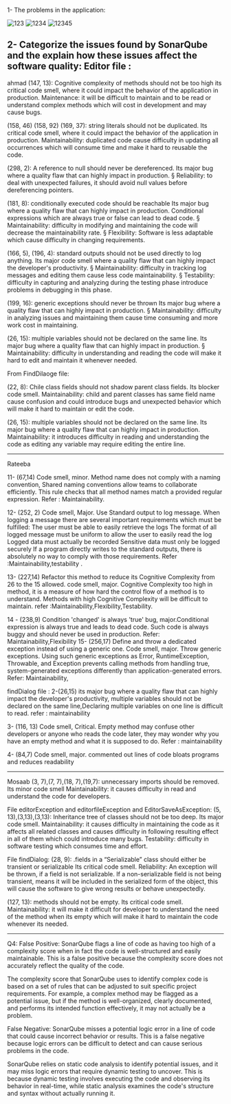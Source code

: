 1- The problems in the application:

![123](https://user-images.githubusercontent.com/120324997/226065987-63ec8a7c-7025-418b-9f27-45e793bf51b4.png)
![1234](https://user-images.githubusercontent.com/120324997/226065992-850e852c-f1f3-4142-97ec-572fd8884ab2.png)
![12345](https://user-images.githubusercontent.com/120324997/226065993-d9ca1d9a-8705-4f90-89a5-00aa562930a5.png)


2- Categorize the issues found by SonarQube and the explain how these issues affect the software quality: 
Editor file :
-------------------------------------------------
ahmad 
(147, 13): Cognitive complexity of methods should not be too high
its critical code smell, where it could impact the behavior of the application in production.
  Maintenance: it will be difficult to maintain and to be read or understand complex methods which will cost in development and may cause bugs.
 
(158, 46) (158, 92) (169, 37): string literals should not be duplicated.
Its critical code smell, where it could impact the behavior of the application in production.
 Maintainability: duplicated code cause difficulty in updating all occurrences which will consume time and make it hard to reusable the code.
 
(298, 2): A reference to null should never be dereferenced.
Its major bug where a quality flaw that can highly impact in production.
§  Reliability: to deal with unexpected failures, it should avoid null values before dereferencing pointers.
 
(181, 8): conditionally executed code should be reachable 
Its major bug where a quality flaw that can highly impact in production.
Conditional expressions which are always true or false can lead to dead code.
§  Maintainability: difficulty in modifying and maintaining the code will decrease the maintainability rate.
§  Flexibility: Software is less adaptable which cause difficulty in changing requirements.

(166, 5), (196, 4): standard outputs should not be used directly to log anything.
Its major code smell where a quality flaw that can highly impact the developer's productivity.
§  Maintainability: difficulty in tracking log messages and editing them cause less code maintainability.
§  Testability: difficulty in capturing and analyzing during the testing phase introduce problems in debugging in this phase.
 
(199, 16): generic exceptions should never be thrown
Its major bug where a quality flaw that can highly impact in production.
§  Maintainability: difficulty in analyzing issues and maintaining them cause time consuming and more work cost in maintaining.
 
(26, 15): multiple variables should not be declared on the same line.
Its major bug where a quality flaw that can highly impact in production.
§  Maintainability:  difficulty in understanding and reading the code will make it hard to edit and maintain it whenever needed.

From FindDilaoge file:


(22, 8): Chile class fields should not shadow parent class fields.
Its blocker code smell.
  Maintainability:  child and parent classes has same field name cause confusion and could introduce bugs and unexpected behavior which will make it hard to maintain or edit the code.
 
(26, 15): multiple variables should not be declared on the same line.
Its major bug where a quality flaw that can highly impact in production.
 Maintainability: it introduces difficulty in reading and understanding the code as editing any variable may require editing the entire line.



-------------------------------------------------
Rateeba


11-   (67,14) Code smell, minor. Method name does not comply with a naming convention, Shared naming conventions allow teams to collaborate efficiently. This rule checks that all method names match a provided regular expression.
Refer : Maintainability.

12- (252, 2) Code smell, Major. Use Standard output to log message. When logging a message there are several important requirements which must be fulfilled:
The user must be able to easily retrieve the logs
The format of all logged message must be uniform to allow the user to easily read the log
Logged data must actually be recorded
Sensitive data must only be logged securely
If a program directly writes to the standard outputs, there is absolutely no way to comply with those requirements.
Refer :Maintainability,testability .

13- (227,14) Refactor this method to reduce its Cognitive Complexity from 26 to the 15 allowed.
code smell, major. Cognitive Complexity too high in method, it is a measure of how hard the control flow of a method is to understand. Methods with high Cognitive Complexity will be difficult to maintain.
refer :Maintainability,Flexibility,Testability.

14 - (238,9) Condition 'changed' is always 'true' 
 bug, major.Conditional expression is always true and leads to dead code. Such code is always buggy and should never be used in production.
Refer: Maintainability,Flexibility
15- (256,17) Define and throw a dedicated exception instead of using a generic one.
Code smell, major. Throw generic exceptions. Using such generic exceptions as Error, RuntimeException, Throwable, and Exception prevents calling methods from handling true, system-generated exceptions differently than application-generated errors.
Refer: Maintainability,  

findDialog file : 
2-(26,15)  its major  bug where a quality flaw that can highly impact the developer's productivity, multiple variables should not be declared on the same line,Declaring multiple variables on one line is difficult to read.
refer : maintainability

3- (116, 13) Code smell, Critical. Empty method may confuse other developers or anyone who reads the code later, they may wonder why you have an empty method and what it is supposed to do.
Refer :  maintainability

4- (84,7) Code smell, major. commented out lines of code bloats programs and reduces readability

-------------------------------------------------
Mosaab
(3, 7),(7, 7),(18, 7),(19,7): unnecessary imports should be removed.
Its minor code smell
Maintainability: it causes difficulty in read and understand the code for developers.

File editorException and editorfileException and EditorSaveAsException:
(5, 13),(3,13),(3,13): Inheritance tree of classes should not be too deep.
Its major code smell.
Maintainability: it causes difficulty in maintaining the code as it affects all related classes and causes difficulty in following resulting effect in all of them which could introduce many bugs.
Testability: difficulty in software testing which consumes time and effort.
 
File findDialog: 
(28, 9): .fields in a “Serializable” class should either be transient or serializable
Its critical code smell.
Reliability: An exception will be thrown, if a field is not serializable.
If a non-serializable field is not being transient, means it will be included in the serialized form of the object, this will cause the software to give wrong results or behave unexpectedly.
 
(127, 13): methods should not be empty.
Its critical code smell.
Maintainability: it will make it difficult for developer to understand the need of the method when its empty which will make it hard to maintain the code whenever its needed.

-------------------------------------------------
Q4:
False Positive: SonarQube flags a line of code as having too high of a complexity score when in fact the code is well-structured and easily maintainable. This is a false positive because the complexity score does not accurately reflect the quality of the code.

The complexity score that SonarQube uses to identify complex code is based on a set of rules that can be adjusted to suit specific project requirements. For example, a complex method may be flagged as a potential issue, but if the method is well-organized, clearly documented, and performs its intended function effectively, it may not actually be a problem.


False Negative: SonarQube misses a potential logic error in a line of code that could cause incorrect behavior or results. This is a false negative because logic errors can be difficult to detect and can cause serious problems in the code.

SonarQube relies on static code analysis to identify potential issues, and it may miss logic errors that require dynamic testing to uncover. This is because dynamic testing involves executing the code and observing its behavior in real-time, while static analysis examines the code's structure and syntax without actually running it.
















